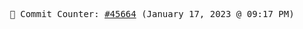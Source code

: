 <p align="center">
    <samp>
        📮 Commit Counter: <a href="https://github.com/Javascript-void0/Javascript-void0/commits/main">#45664</a> (January 17, 2023 @ 09:17 PM)
    </samp>
</p>